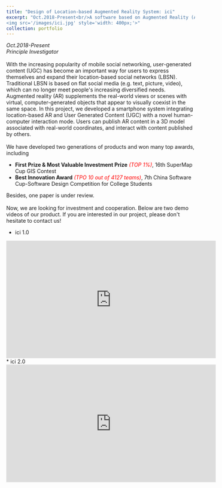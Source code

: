 ```yaml
---
title: "Design of Location-based Augmented Reality System: ici"
excerpt: "Oct.2018-Present<br/>A software based on Augmented Reality (AR) technology to show information on virtual models at specific locations. <br/>
<img src='/images/ici.jpg' style='width: 400px;'>"
collection: portfolio
---
```

*Oct.2018-Present* <br/>
*Principle Investigator* <br/><br/>
With the increasing popularity of mobile social networking, user-generated content (UGC) has become an important way for users to express themselves and expand their location-based social networks (LBSN). Traditional LBSN is based on flat social media (e.g. text, picture, video), which can no longer meet people's increasing diversified needs. Augmented reality (AR) supplements the real-world views or scenes with virtual, computer-generated objects that appear to visually coexist in the same space. In this project, we developed a smartphone system integrating location-based AR and User Generated Content (UGC) with a novel human-computer interaction mode. Users can publish AR content in a 3D model associated with real-world coordinates, and interact with content published by others.<br/><br/>
We have developed two generations of products and won many top awards, including
* **First Prize & Most Valuable Investment Prize** *<span style="color:red">(TOP 1%)</span>*, 16th SuperMap Cup GIS Contest
* **Best Innovation Award** *<span style="color:red">(TPO 10 out of 4127 teams)</span>*, 7th China Software Cup-Software Design Competition for College Students<br/>

Besides, one paper is under review.<br/><br/>
Now, we are looking for investment and cooperation. Below are two demo videos of our product. If you are interested in our project, please don't hesitate to contact us!<br/>

* ici 1.0
<iframe width="560" height="315" src="https://www.youtube.com/embed/gHuZJiBWqOM?rel=0&amp;showinfo=0" frameborder="0" allow="accelerometer; autoplay; encrypted-media; gyroscope; picture-in-picture" allowfullscreen></iframe>
* ici 2.0
<iframe width="560" height="315" src="https://www.youtube.com/embed/PuqF4zWDouc" frameborder="0" allow="accelerometer; autoplay; encrypted-media; gyroscope; picture-in-picture" allowfullscreen></iframe>
